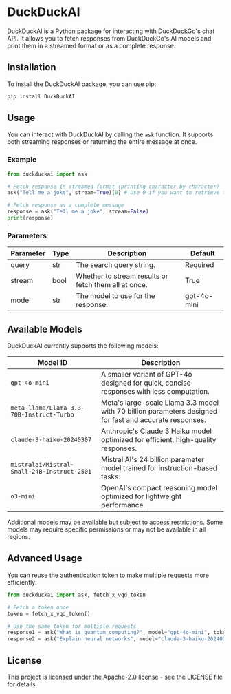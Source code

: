 # DuckDuckAI

DuckDuckAI is a Python package for interacting with DuckDuckGo's chat API. It allows you to fetch responses from DuckDuckGo's AI models and print them in a streamed format or as a complete response.

## Installation

To install the DuckDuckAI package, you can use pip:

```bash
pip install DuckDuckAI
```

## Usage

You can interact with DuckDuckAI by calling the `ask` function. It supports both streaming responses or returning the entire message at once.

### Example

```python
from duckduckai import ask

# Fetch response in streamed format (printing character by character)
ask("Tell me a joke", stream=True)[0] # Use 0 if you want to retrieve the response only (No Cookies)

# Fetch response as a complete message
response = ask("Tell me a joke", stream=False)
print(response)
```

### Parameters

| Parameter | Type  | Description                                                         | Default       |
|-----------|-------|---------------------------------------------------------------------|---------------|
| query     | str   | The search query string.                                             | Required      |
| stream    | bool  | Whether to stream results or fetch them all at once.                 | True          |
| model     | str   | The model to use for the response.                                   | gpt-4o-mini   |

## Available Models

DuckDuckAI currently supports the following models:

| Model ID | Description |
|----------|-------------|
| `gpt-4o-mini` | A smaller variant of GPT-4o designed for quick, concise responses with less computation. |
| `meta-llama/Llama-3.3-70B-Instruct-Turbo` | Meta's large-scale Llama 3.3 model with 70 billion parameters designed for fast and accurate responses. |
| `claude-3-haiku-20240307` | Anthropic's Claude 3 Haiku model optimized for efficient, high-quality responses. |
| `mistralai/Mistral-Small-24B-Instruct-2501` | Mistral AI's 24 billion parameter model trained for instruction-based tasks. |
| `o3-mini` | OpenAI's compact reasoning model optimized for lightweight performance. |

Additional models may be available but subject to access restrictions. Some models may require specific permissions or may not be available in all regions.

## Advanced Usage

You can reuse the authentication token to make multiple requests more efficiently:

```python
from duckduckai import ask, fetch_x_vqd_token

# Fetch a token once
token = fetch_x_vqd_token()

# Use the same token for multiple requests
response1 = ask("What is quantum computing?", model="gpt-4o-mini", token=token)[0]  # Do not put [0] if you want the token in the response
response2 = ask("Explain neural networks", model="claude-3-haiku-20240307", token=token)[0] # Do not put [0] if you want the token in the response
```

## License

This project is licensed under the Apache-2.0 license - see the LICENSE file for details.
